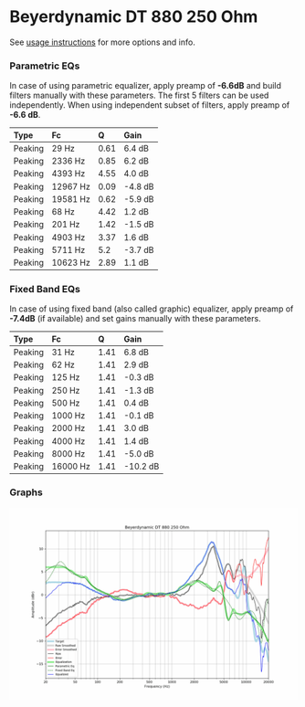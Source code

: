 # Beyerdynamic DT 880 250 Ohm
See [usage instructions](https://github.com/jaakkopasanen/AutoEq#usage) for more options and info.

### Parametric EQs
In case of using parametric equalizer, apply preamp of **-6.6dB** and build filters manually
with these parameters. The first 5 filters can be used independently.
When using independent subset of filters, apply preamp of **-6.6 dB**.

| Type    | Fc       |    Q | Gain    |
|:--------|:---------|:-----|:--------|
| Peaking | 29 Hz    | 0.61 | 6.4 dB  |
| Peaking | 2336 Hz  | 0.85 | 6.2 dB  |
| Peaking | 4393 Hz  | 4.55 | 4.0 dB  |
| Peaking | 12967 Hz | 0.09 | -4.8 dB |
| Peaking | 19581 Hz | 0.62 | -5.9 dB |
| Peaking | 68 Hz    | 4.42 | 1.2 dB  |
| Peaking | 201 Hz   | 1.42 | -1.5 dB |
| Peaking | 4903 Hz  | 3.37 | 1.6 dB  |
| Peaking | 5711 Hz  | 5.2  | -3.7 dB |
| Peaking | 10623 Hz | 2.89 | 1.1 dB  |

### Fixed Band EQs
In case of using fixed band (also called graphic) equalizer, apply preamp of **-7.4dB**
(if available) and set gains manually with these parameters.

| Type    | Fc       |    Q | Gain     |
|:--------|:---------|:-----|:---------|
| Peaking | 31 Hz    | 1.41 | 6.8 dB   |
| Peaking | 62 Hz    | 1.41 | 2.9 dB   |
| Peaking | 125 Hz   | 1.41 | -0.3 dB  |
| Peaking | 250 Hz   | 1.41 | -1.3 dB  |
| Peaking | 500 Hz   | 1.41 | 0.4 dB   |
| Peaking | 1000 Hz  | 1.41 | -0.1 dB  |
| Peaking | 2000 Hz  | 1.41 | 3.0 dB   |
| Peaking | 4000 Hz  | 1.41 | 1.4 dB   |
| Peaking | 8000 Hz  | 1.41 | -5.0 dB  |
| Peaking | 16000 Hz | 1.41 | -10.2 dB |

### Graphs
![](./Beyerdynamic%20DT%20880%20250%20Ohm.png)